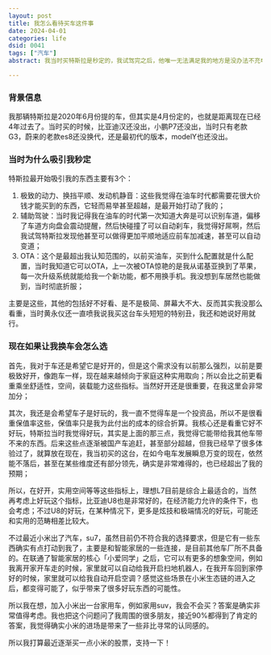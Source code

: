 ```yaml
---
layout: post
title: 我怎么看待买车这件事
date: 2024-04-01
categories: life
dsid: 0041
tags: ["汽车"]
abstract: 我当时买特斯拉是秒定的，我试驾完之后，他唯一无法满足我的地方是没办法不充电一口气开回汕头，所以当时国产出了第一批长续航版本，我就秒定了。我最近看了奶心的文章，我也在复盘我当时为什么秒定特斯拉，写一下

---
```


### 背景信息

我那辆特斯拉是2020年6月份提的车，但其实是4月份定的，也就是距离现在已经4年过去了。当时买的时候，比亚迪汉还没出，小鹏P7还没出，当时只有老款G3，蔚来的老款es8还没换代，还是最初代的版本，modelY也还没出。

### 当时为什么吸引我秒定

特斯拉最开始吸引我的东西主要有3个：

1. 极致的动力、换挡平顺、发动机静音：这些我觉得在油车时代都需要花很大价钱才能买到的东西，它轻而易举甚至超越，是最开始打动了我的；
2. 辅助驾驶：当时我记得我在油车的时代第一次知道大奔是可以识别车道，偏移了车道方向盘会震动提醒，然后快碰撞了可以自动刹车，我觉得好屌啊，然后我试驾特斯拉发现他甚至可以做得更加平顺地适应前车加减速，甚至可以自动变道；
3. OTA：这个是最超出我认知范围的，以前买油车，买到什么配置就是什么配置，当时我知道它可以OTA，上一次被OTA惊艳的是我从诺基亚换到了苹果，每一次升级系统就能给我一个新功能，都不用换手机。我没想到车居然也能做到，当时彻底折服；

主要是这些，其他的包括好不好看、是不是极简、屏幕大不大、反而其实我没那么看重，当时黄永仪还一直喷我说我买这台车头短短的特别丑，我还和她说好用就行。

### 现在如果让我换车会怎么选

首先，我对于车还是希望它是好开的，但是这个需求没有以前那么强烈，以前是要极致好开，像跑车一样，现在越来越倾向于家庭这种实用取向；所以会比之前更看重乘坐舒适性，空间，装载能力这些指标。当然好开还是很重要，在我这里会非常加分；

其次，我还是会希望车子是好玩的，我一直不觉得车是一个投资品，所以不是很看重保值率这些，保值率只是我为此付出的成本的综合折算。我核心还是看重它好不好玩，特斯拉当时我觉得好玩，其实是上面的那三点，我觉得它能带给我其他车带不来的东西。后来这些点逐渐被国产车追赶，甚至部分超越，但我已经早了很多体验过了，就算放在现在，我当初买的这台，在如今电车发展瞬息万变的现在，依然能不落后，甚至在某些维度还有部分领先，确实是非常难得的，也已经超出了我的预期；

所以，在好开，实用空间等等这些指标上，理想L7目前是综合上最适合的，当然再考虑上好玩这个指标，比亚迪U8也是非常好的，在经济能力允许的条件下，也会考虑；不过U8的好玩，在某种情况下，更多是炫技和极端情况的好玩，可能还和实用的范畴相差比较大。

不过最近小米出了汽车，su7，虽然目前仍不符合我的选择要求，但是它有一些东西确实有点打动到我了，主要是和智能家居的一些连接，是目前其他车厂所不具备的。在联通了智能家居的核心「小爱同学」之后，它可以有更多的想象空间，例如我离开家开车走的时候，家里就可以自动给我开启扫地机器人，在我开车回到家停好的时候，家里就可以给我自动开启空调？感觉这些场景在小米生态链的进入之后，都变得可能了，似乎带来了很多好玩东西的可能性。

所以我在想，加入小米出一台家用车，例如家用suv，我会不会买？答案是确实非常值得考虑。我也把这个问题问了我周围的很多朋友，接近90%都得到了肯定的答案，我觉得确实小米的进场是带来了一些非比寻常的认同感的。

所以我打算最近逐渐买一点小米的股票，支持一下！
